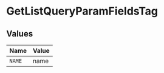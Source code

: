 # GetListQueryParamFieldsTag


## Values

| Name   | Value  |
| ------ | ------ |
| `NAME` | name   |